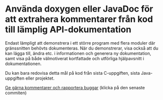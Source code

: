 # Använda doxygen eller JavaDoc för att extrahera kommentarer från kod till lämplig API-dokumentation

Endast lämpligt att demonstrera i ett större program med flera
moduler där gränssnitten behövts dokumenteras. När du
demonstrerar, visa också att du kan lägga till, ändra etc. i
informationen och generera ny dokumentation, samt visa på både
välmotiverat kortfattade och utförliga hjälpavsnitt i
dokumentationen.

Du kan bara redovisa detta mål på kod från sista C-uppgiften,
sista Java-uppgiften eller projektet.


[Ge gärna kommentarer och rapportera buggar](https://github.com/IOOPM-UU/achievements/commits/master/S53.md) (klicka på den senaste commiten)
